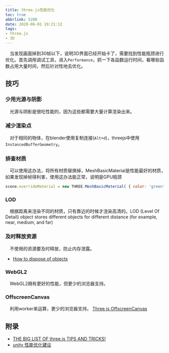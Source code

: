 ```yaml
---
title: three.js性能优化
toc: true
abbrlink: 5200
date: 2020-06-01 19:21:12
tags:
- three.js
- 3D
---
```


&emsp;当发现画面掉到30帧以下，说明3D界面已经开始卡了，需要找到性能瓶颈进行优化。首先调用调试工具，进入`Performance`，抓一下各函数运行时间，看哪些函数占用大量时间，然后针对性地去优化。


## 技巧

### 少用光源与阴影 
&emsp;光源与阴影是很吃性能的，因为这些都需要大量计算渲染出来。

### 减少渲染点
&emsp;对于相同的物体，在blender使用复制连接(`Alt+d`)，threejs中使用`InstancedBufferGeometry`。

### 排查材质
&emsp;可以使用这办法，将所有材质替换掉，MeshBasicMaterial是性能最好的材质，如果发现掉帧得利害，使用这办法能正常，说明是GPU瓶颈
```js
scene.overrideMaterial = new THREE.MeshBasicMaterial( { color: 'green' } );
```

### LOD 
&emsp;根据距离来渲染不同的材质，只有靠近的时候才渲染高清的。LOD (Level Of Detail) object stores different objects for different distance (for example, near, medium, and far)

### 及时释放资源
&emsp;不使用的资源要及时释放，防止内存泄露。
- [How to dispose of objects](https://threejs.org/docs/index.html#manual/en/introduction/How-to-dispose-of-objects)

### WebGL2
&emsp;WebGL2拥有更好的性能，但更少的浏览器支持。


### OffscreenCanvas
&emsp;利用worker来运算，更少的浏览器支持。
[Three.js OffscreenCanvas](https://threejsfundamentals.org/threejs/lessons/threejs-offscreencanvas.html)

## 附录
- [THE BIG LIST OF three.js TIPS AND TRICKS!](https://discoverthreejs.com/tips-and-tricks/)
- [unity 性能优化建议](https://docs.unity3d.com/Manual/OptimizingGraphicsPerformance.html)

